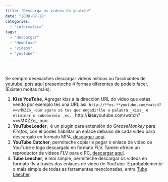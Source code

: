 ```yaml
---
title: "Descarga os videos de youtube"
date: "2008-07-28"
categories: 
  - "informatica"
tags: 
  - "descargar"
  - "download"
  - "videos"
  - "youtube"
---
```


![](images/pixel-vfl73.gif)

Se sempre desexaches descargar videos míticos ou fascinantes de youtube, pois aquí presentoche 4 formas diferentes de podelo facer. (Existen moitas máis).

1. **Kiss YouTube**, Agregar kiss a la dirección URL do video que estás vendo por exemplo tes una URL así: `http://**es.**youtube.com/watch?v=vMXZZo_-ouo agora só tes que engadirlle a palabra _kiss_ e eliminar o subdonimio _es._` http://**kiss**youtube.com/watch?v=vMXZZo\_-ouo
2. **YouTubeLoader**,  é un plugin para extensión do _GreaseMonkey_ para _Firefox,_ con el podes habilitar un enlace debaixo de cada video para descargalo en formato MP4, [descargar aquí](http://www.youtubeloader.com/firefox_plugin.php#youtubeloader).
3. **YouTube Catcher**, permiteche copiar e pegar o enlace de video de YouTube e logo descargalo en formato FLV. Tamén ofrece un reproductor de videos FLV para o PC, [descargar aquí](http://www.youtubecatcher.com/).
4. **Tube Leecher**, é moi simple, permiteche descargar os videos en formato flv a través dos enlaces de video de YouTube. É probablemente o máis simple de todas as ferramentas mencionadas, entra [Tube Leecher](http://tubeleecher.com/).
